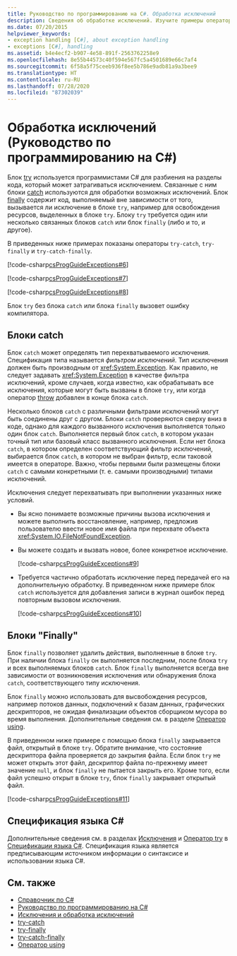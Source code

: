 ```yaml
---
title: Руководство по программированию на C#. Обработка исключений
description: Сведения об обработке исключений. Изучите примеры операторов try-catch, try-finally и try-catch-finally.
ms.date: 07/20/2015
helpviewer_keywords:
- exception handling [C#], about exception handling
- exceptions [C#], handling
ms.assetid: b4e4ecf2-b907-4e58-891f-2563762258e9
ms.openlocfilehash: 8e55b44573c40f594e567fc5a4501689e66c7af4
ms.sourcegitcommit: 6f58a5f75ceeb936f8ee5b786e9adb81a9a3bee9
ms.translationtype: HT
ms.contentlocale: ru-RU
ms.lasthandoff: 07/28/2020
ms.locfileid: "87302039"
---
```

# <a name="exception-handling-c-programming-guide"></a>Обработка исключений (Руководство по программированию на C#)
Блок [try](../../language-reference/keywords/try-catch.md) используется программистами C# для разбиения на разделы кода, который может затрагиваться исключением. Связанные с ним блоки [catch](../../language-reference/keywords/try-catch.md) используются для обработки возможных исключений. Блок [finally](../../language-reference/keywords/try-finally.md) содержит код, выполняемый вне зависимости от того, вызывается ли исключение в блоке `try`, например для освобождения ресурсов, выделенных в блоке `try`. Блоку `try` требуется один или несколько связанных блоков `catch` или блок `finally` (либо и то, и другое).  
  
 В приведенных ниже примерах показаны операторы `try-catch`, `try-finally` и `try-catch-finally`.  
  
 [!code-csharp[csProgGuideExceptions#6](~/samples/snippets/csharp/VS_Snippets_VBCSharp/csProgGuideExceptions/CS/Exceptions.cs#6)]  
  
 [!code-csharp[csProgGuideExceptions#7](~/samples/snippets/csharp/VS_Snippets_VBCSharp/csProgGuideExceptions/CS/Exceptions.cs#7)]  
  
 [!code-csharp[csProgGuideExceptions#8](~/samples/snippets/csharp/VS_Snippets_VBCSharp/csProgGuideExceptions/CS/Exceptions.cs#8)]  
  
 Блок `try` без блока `catch` или блока `finally` вызовет ошибку компилятора.  
  
## <a name="catch-blocks"></a>Блоки catch  
 Блок `catch` может определять тип перехватываемого исключения. Спецификация типа называется *фильтром исключений*. Тип исключения должен быть производным от <xref:System.Exception>. Как правило, не следует задавать <xref:System.Exception> в качестве фильтра исключений, кроме случаев, когда известно, как обрабатывать все исключения, которые могут быть вызваны в блоке `try`, или когда оператор [throw](../../language-reference/keywords/throw.md) добавлен в конце блока `catch`.  
  
 Несколько блоков `catch` с различными фильтрами исключений могут быть соединены друг с другом. Блоки `catch` проверяются сверху вниз в коде, однако для каждого вызванного исключения выполняется только один блок `catch`. Выполняется первый блок `catch`, в котором указан точный тип или базовый класс вызванного исключения. Если нет блока `catch`, в котором определен соответствующий фильтр исключений, выбирается блок `catch`, в котором не выбран фильтр, если таковой имеется в операторе. Важно, чтобы первыми были размещены блоки `catch` с самыми конкретными (т. е. самыми производными) типами исключений.  
  
 Исключения следует перехватывать при выполнении указанных ниже условий.  
  
- Вы ясно понимаете возможные причины вызова исключения и можете выполнить восстановление, например, предложив пользователю ввести новое имя файла при перехвате объекта <xref:System.IO.FileNotFoundException>.  
  
- Вы можете создать и вызвать новое, более конкретное исключение.  
  
     [!code-csharp[csProgGuideExceptions#9](~/samples/snippets/csharp/VS_Snippets_VBCSharp/csProgGuideExceptions/CS/Exceptions.cs#9)]  
  
- Требуется частично обработать исключение перед передачей его на дополнительную обработку. В приведенном ниже примере блок `catch` используется для добавления записи в журнал ошибок перед повторным вызовом исключения.  
  
     [!code-csharp[csProgGuideExceptions#10](~/samples/snippets/csharp/VS_Snippets_VBCSharp/csProgGuideExceptions/CS/Exceptions.cs#10)]  
  
## <a name="finally-blocks"></a>Блоки "Finally"  
 Блок `finally` позволяет удалить действия, выполненные в блоке `try`. При наличии блока `finally` он выполняется последним, после блока `try` и всех выполняемых блоков `catch`. Блок `finally` выполняется всегда вне зависимости от возникновения исключения или обнаружения блока `catch`, соответствующего типу исключения.  
  
 Блок `finally` можно использовать для высвобождения ресурсов, например потоков данных, подключений к базам данных, графических дескрипторов, не ожидая финализации объектов сборщиком мусора во время выполнения. Дополнительные сведения см. в разделе [Оператор using](../../language-reference/keywords/using-statement.md).  
  
 В приведенном ниже примере с помощью блока `finally` закрывается файл, открытый в блоке `try`. Обратите внимание, что состояние дескриптора файла проверяется до закрытия файла. Если блок `try` не может открыть этот файл, дескриптор файла по-прежнему имеет значение `null`, и блок `finally` не пытается закрыть его. Кроме того, если файл успешно открыт в блоке `try`, блок `finally` закрывает открытый файл.  
  
 [!code-csharp[csProgGuideExceptions#11](~/samples/snippets/csharp/VS_Snippets_VBCSharp/csProgGuideExceptions/CS/Exceptions.cs#11)]  
  
## <a name="c-language-specification"></a>Спецификация языка C#  

Дополнительные сведения см. в разделах [Исключения](~/_csharplang/spec/exceptions.md) и [Оператор try](~/_csharplang/spec/statements.md#the-try-statement) в [Спецификации языка C#](/dotnet/csharp/language-reference/language-specification/introduction). Спецификация языка является предписывающим источником информации о синтаксисе и использовании языка C#.
  
## <a name="see-also"></a>См. также

- [Справочник по C#](../../language-reference/index.md)
- [Руководство по программированию на C#](../index.md)
- [Исключения и обработка исключений](./index.md)
- [try-catch](../../language-reference/keywords/try-catch.md)
- [try-finally](../../language-reference/keywords/try-finally.md)
- [try-catch-finally](../../language-reference/keywords/try-catch-finally.md)
- [Оператор using](../../language-reference/keywords/using-statement.md)
